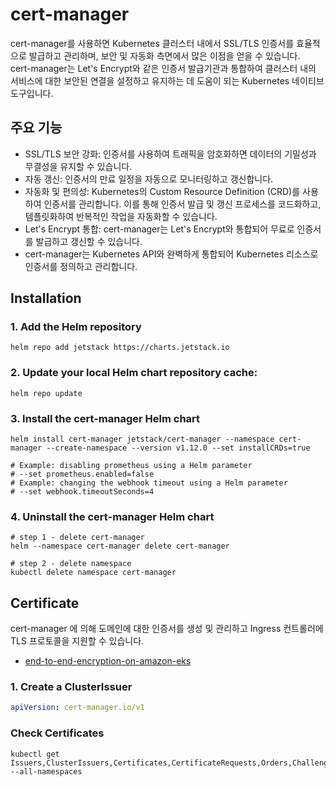 # cert-manager 

cert-manager를 사용하면 Kubernetes 클러스터 내에서 SSL/TLS 인증서를 효율적으로 발급하고 관리하며, 보안 및 자동화 측면에서 많은 이점을 얻을 수 있습니다.  
cert-manager는 Let's Encrypt와 같은 인증서 발급기관과 통합하여 클러스터 내의 서비스에 대한 보안된 연결을 설정하고 유지하는 데 도움이 되는 Kubernetes 네이티브 도구입니다.

##  주요 기능

- SSL/TLS 보안 강화: 인증서를 사용하여 트래픽을 암호화하면 데이터의 기밀성과 무결성을 유지할 수 있습니다.
- 자동 갱신: 인증서의 만료 일정을 자동으로 모니터링하고 갱신합니다.
- 자동화 및 편의성: Kubernetes의 Custom Resource Definition (CRD)를 사용하여 인증서를 관리합니다. 이를 통해 인증서 발급 및 갱신 프로세스를 코드화하고, 템플릿화하여 반복적인 작업을 자동화할 수 있습니다.
- Let's Encrypt 통합: cert-manager는 Let's Encrypt와 통합되어 무료로 인증서를 발급하고 갱신할 수 있습니다.
- cert-manager는 Kubernetes API와 완벽하게 통합되어 Kubernetes 리소스로 인증서를 정의하고 관리합니다. 


## Installation

### 1. Add the Helm repository

```
helm repo add jetstack https://charts.jetstack.io
```

### 2. Update your local Helm chart repository cache:

```
helm repo update
```

### 3. Install the cert-manager Helm chart

```
helm install cert-manager jetstack/cert-manager --namespace cert-manager --create-namespace --version v1.12.0 --set installCRDs=true

# Example: disabling prometheus using a Helm parameter
# --set prometheus.enabled=false 
# Example: changing the webhook timeout using a Helm parameter
# --set webhook.timeoutSeconds=4   
```

### 4. Uninstall the cert-manager Helm chart
```
# step 1 - delete cert-manager
helm --namespace cert-manager delete cert-manager

# step 2 - delete namespace
kubectl delete namespace cert-manager
```


## Certificate 
cert-manager 에 의해 도메인에 대한 인증서를 생성 및 관리하고 Ingress 컨트롤러에 TLS 프로토콜을 지원할 수 있습니다.

- [end-to-end-encryption-on-amazon-eks](https://github.com/aws-samples/end-to-end-encryption-on-amazon-eks/tree/main)
### 1. Create a ClusterIssuer
```yaml
apiVersion: cert-manager.io/v1
```

### Check Certificates
```
kubectl get Issuers,ClusterIssuers,Certificates,CertificateRequests,Orders,Challenges --all-namespaces
```
